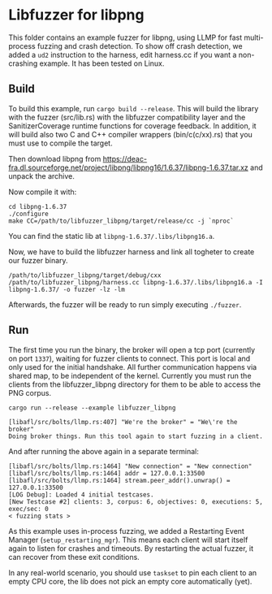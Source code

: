 # Libfuzzer for libpng

This folder contains an example fuzzer for libpng, using LLMP for fast multi-process fuzzing and crash detection.
To show off crash detection, we added a `ud2` instruction to the harness, edit harness.cc if you want a non-crashing example.
It has been tested on Linux.

## Build

To build this example, run `cargo build --release`.
This will build the library with the fuzzer (src/lib.rs) with the libfuzzer compatibility layer and the SanitizerCoverage runtime functions for coverage feedback.
In addition, it will build also two C and C++ compiler wrappers (bin/c(c/xx).rs) that you must use to compile the target.

Then download libpng from https://deac-fra.dl.sourceforge.net/project/libpng/libpng16/1.6.37/libpng-1.6.37.tar.xz and unpack the archive.

Now compile it with:

```
cd libpng-1.6.37
./configure
make CC=/path/to/libfuzzer_libpng/target/release/cc -j `nproc`
```

You can find the static lib at `libpng-1.6.37/.libs/libpng16.a`.

Now, we have to build the libfuzzer harness and link all togheter to create our fuzzer binary.

```
/path/to/libfuzzer_libpng/target/debug/cxx /path/to/libfuzzer_libpng/harness.cc libpng-1.6.37/.libs/libpng16.a -I libpng-1.6.37/ -o fuzzer -lz -lm
```

Afterwards, the fuzzer will be ready to run simply executing `./fuzzer`.

## Run

The first time you run the binary, the broker will open a tcp port (currently on port `1337`), waiting for fuzzer clients to connect. This port is local and only used for the initial handshake. All further communication happens via shared map, to be independent of the kernel. Currently you must run the clients from the libfuzzer_libpng directory for them to be able to access the PNG corpus.

```
cargo run --release --example libfuzzer_libpng

[libafl/src/bolts/llmp.rs:407] "We're the broker" = "We\'re the broker"
Doing broker things. Run this tool again to start fuzzing in a client.
```

And after running the above again in a separate terminal:

```
[libafl/src/bolts/llmp.rs:1464] "New connection" = "New connection"
[libafl/src/bolts/llmp.rs:1464] addr = 127.0.0.1:33500
[libafl/src/bolts/llmp.rs:1464] stream.peer_addr().unwrap() = 127.0.0.1:33500
[LOG Debug]: Loaded 4 initial testcases.
[New Testcase #2] clients: 3, corpus: 6, objectives: 0, executions: 5, exec/sec: 0
< fuzzing stats >
```

As this example uses in-process fuzzing, we added a Restarting Event Manager (`setup_restarting_mgr`).
This means each client will start itself again to listen for crashes and timeouts.
By restarting the actual fuzzer, it can recover from these exit conditions.

In any real-world scenario, you should use `taskset` to pin each client to an empty CPU core, the lib does not pick an empty core automatically (yet).

